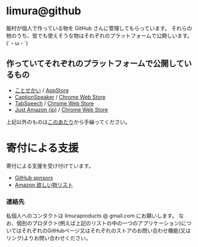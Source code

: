 # limura@github

飯村が個人で作っている物を GitHub さんに管理してもらっています。
それらの物のうち、皆でも使えそうな物はそれぞれのプラットフォームで公開しいます。(´・ω・`)

## 作っていてそれぞれのプラットフォームで公開しているもの

- [ことせかい](https://github.com/limura/NovelSpeaker) / [AppStore](https://apps.apple.com/jp/app/%E3%81%93%E3%81%A8%E3%81%9B%E3%81%8B%E3%81%84/id914344185)
- [CaptionSpeaker](https://github.com/limura/CaptionSpeaker) / [Chrome Web Store](https://chrome.google.com/webstore/detail/captionspeaker/infafaffjndfcflcoemolnggghgoodce)
- [TabSpeech](https://github.com/limura/TabSpeech) / [Chrome Web Store](https://chrome.google.com/webstore/detail/tabspeech/ccojlmmbakjcoddbepmmogiobbmmhmjc)
- [Just Amazon (jp)](https://github.com/limura/JustAmazonCoJP) / [Chrome Web Store](https://chrome.google.com/webstore/detail/just-amazon-jp/onlpmlkjcaeiajmonbeioinniidpiooa)

上記以外のものは[このあたり](https://github.com/limura?tab=repositories)から手繰ってください。

# 寄付による支援

寄付による支援を受け付けています。

- [GitHub spnsors](https://github.com/sponsors/limura)
- [Amazon 欲しい物リスト](http://amzn.asia/5arphrL)

### 連絡先

私個人へのコンタクトは limuraproducts @ gmail.com にお願いします。
なお、個別のプロダクト(例えば上記のリストの中の一つのアプリケーション)についてはそれぞれのGitHubページ又はそれぞれのストアのお問い合わせ機能(又はリンク)よりお問い合わせください。

